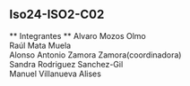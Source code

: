 ## Iso24-ISO2-C02

** Integrantes **
Alvaro Mozos Olmo  
Raúl Mata Muela  
Alonso Antonio Zamora Zamora(coordinadora)   
Sandra Rodriguez Sanchez-Gil  
Manuel Villanueva Alises  

